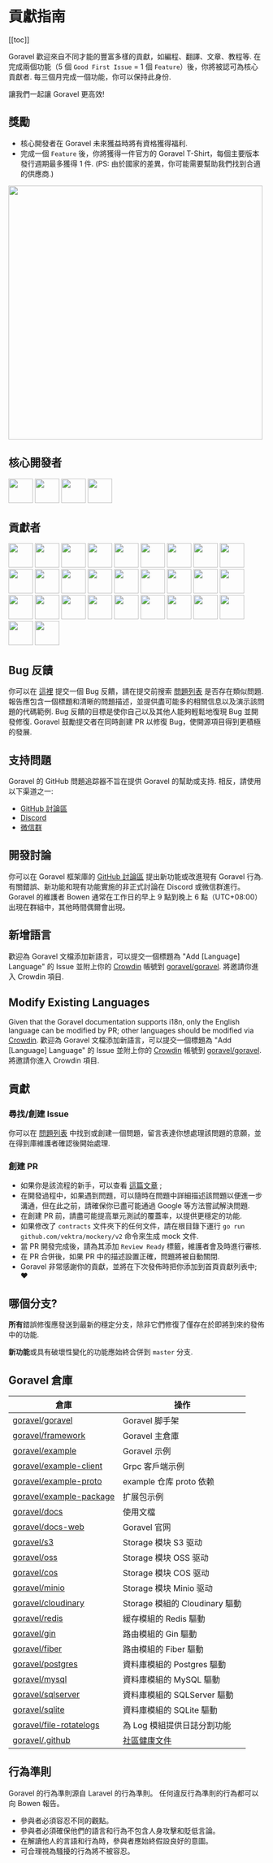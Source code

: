 # 貢獻指南

[[toc]]

Goravel 歡迎來自不同才能的豐富多樣的貢獻，如編程、翻譯、文章、教程等. 在完成兩個功能（5 個 `Good First Issue` = 1 個 `Feature`）後，你將被認可為核心貢獻者. 每三個月完成一個功能，你可以保持此身份.

讓我們一起讓 Goravel 更高效!

## 獎勵

- 核心開發者在 Goravel 未來獲益時將有資格獲得福利.
- 完成一個 `Feature` 後，你將獲得一件官方的 Goravel T-Shirt，每個主要版本發行週期最多獲得 1 件. (PS: 由於國家的差異，你可能需要幫助我們找到合適的供應商.)

<p align="left"><img src="/t-shirt.jpg" width="500"></p>

## 核心開發者

<div class="flex flex-wrap gap-2 mt-5" :class="$style.contributors"><a href="https://github.com/hwbrzzl" target="_blank"><img src="https://avatars.githubusercontent.com/u/24771476?v=4" width="48" height="48"></a>
<a href="https://github.com/DevHaoZi" target="_blank"><img src="https://avatars.githubusercontent.com/u/115467771?v=4" width="48" height="48"></a>
<a href="https://github.com/kkumar-gcc" target="_blank"><img src="https://avatars.githubusercontent.com/u/84431594?v=4" width="48" height="48"></a>
<a href="https://github.com/almas-x" target="_blank"><img src="https://avatars.githubusercontent.com/u/9382335?v=4" width="48" height="48"></a>
</div>

## 貢獻者

<div class="flex flex-wrap gap-2 mt-5" :class="$style.contributors"><a href="https://github.com/merouanekhalili" target="_blank"><img src="https://avatars.githubusercontent.com/u/1122628?v=4" width="48" height="48"></a>
<a href="https://github.com/hongyukeji" target="_blank"><img src="https://avatars.githubusercontent.com/u/23145983?v=4" width="48" height="48"></a>
<a href="https://github.com/sidshrivastav" target="_blank"><img src="https://avatars.githubusercontent.com/u/28773690?v=4" width="48" height="48"></a>
<a href="https://github.com/Juneezee" target="_blank"><img src="https://avatars.githubusercontent.com/u/20135478?v=4" width="48" height="48"></a>
<a href="https://github.com/dragoonchang" target="_blank"><img src="https://avatars.githubusercontent.com/u/1432336?v=4" width="48" height="48"></a>
<a href="https://github.com/dhanusaputra" target="_blank"><img src="https://avatars.githubusercontent.com/u/35093673?v=4" width="48" height="48"></a>
<a href="https://github.com/mauri870" target="_blank"><img src="https://avatars.githubusercontent.com/u/10168637?v=4" width="48" height="48"></a>
<a href="https://github.com/Marian0" target="_blank"><img src="https://avatars.githubusercontent.com/u/624592?v=4" width="48" height="48"></a>
<a href="https://github.com/ahmed3mar" target="_blank"><img src="https://avatars.githubusercontent.com/u/12982325?v=4" width="48" height="48"></a>
<a href="https://github.com/flc1125" target="_blank"><img src="https://avatars.githubusercontent.com/u/14297703?v=4" width="48" height="48"></a>
<a href="https://github.com/zzpwestlife" target="_blank"><img src="https://avatars.githubusercontent.com/u/12382180?v=4" width="48" height="48"></a>
<a href="https://github.com/juantarrel" target="_blank"><img src="https://avatars.githubusercontent.com/u/7213379?v=4" width="48" height="48"></a>
<a href="https://github.com/Kamandlou" target="_blank"><img src="https://avatars.githubusercontent.com/u/77993374?v=4" width="48" height="48"></a>
<a href="https://github.com/livghit" target="_blank"><img src="https://avatars.githubusercontent.com/u/108449432?v=4" width="48" height="48"></a>
<a href="https://github.com/jeff87218" target="_blank"><img src="https://avatars.githubusercontent.com/u/29706585?v=4" width="48" height="48"></a>
<a href="https://github.com/shayan-yousefi" target="_blank"><img src="https://avatars.githubusercontent.com/u/19957980?v=4" width="48" height="48"></a>
<a href="https://github.com/zxdstyle" target="_blank"><img src="https://avatars.githubusercontent.com/u/38398954?v=4" width="48" height="48"></a>
<a href="https://github.com/milwad-dev" target="_blank"><img src="https://avatars.githubusercontent.com/u/98118400?v=4" width="48" height="48"></a>
<a href="https://github.com/mdanialr" target="_blank"><img src="https://avatars.githubusercontent.com/u/48054961?v=4" width="48" height="48"></a>
<a href="https://github.com/KlassnayaAfrodita" target="_blank"><img src="https://avatars.githubusercontent.com/u/113383200?v=4" width="48" height="48"></a>
<a href="https://github.com/YlanzinhoY" target="_blank"><img src="https://avatars.githubusercontent.com/u/102574758?v=4" width="48" height="48"></a>
<a href="https://github.com/gouguoyin" target="_blank"><img src="https://avatars.githubusercontent.com/u/13517412?v=4" width="48" height="48"></a>
<a href="https://github.com/dzham" target="_blank"><img src="https://avatars.githubusercontent.com/u/10853451?v=4" width="48" height="48"></a>
<a href="https://github.com/praem90" target="_blank"><img src="https://avatars.githubusercontent.com/u/6235720?v=4" width="48" height="48"></a>
<a href="https://github.com/vendion" target="_blank"><img src="https://avatars.githubusercontent.com/u/145018?v=4" width="48" height="48"></a>
<a href="https://github.com/tzsk" target="_blank"><img src="https://avatars.githubusercontent.com/u/13273787?v=4" width="48" height="48"></a>
<a href="https://github.com/ycb1986" target="_blank"><img src="https://avatars.githubusercontent.com/u/12908032?v=4" width="48" height="48"></a>
<a href="https://github.com/BadJacky" target="_blank"><img src="https://avatars.githubusercontent.com/u/113529280?v=4" width="48" height="48"></a>
<a href="https://github.com/NiteshSingh17" target="_blank"><img src="https://avatars.githubusercontent.com/u/79739154?v=4" width="48" height="48"></a>

</div>

## Bug 反饋

你可以在 [這裡](https://github.com/goravel/goravel/issues/new?assignees=&labels=%E2%98%A2%EF%B8%8F+Bug%2Cbug&projects=&template=bug_report.yml&title=%F0%9F%90%9B+%5BBug%5D+) 提交一個 Bug 反饋，請在提交前搜索 [問題列表](https://github.com/goravel/goravel/issues?q=is%3Aissue) 是否存在類似問題. 報告應包含一個標題和清晰的問題描述，並提供盡可能多的相關信息以及演示該問題的代碼範例. Bug 反饋的目標是使你自己以及其他人能夠輕鬆地復現 Bug 並開發修復. Goravel 鼓勵提交者在同時創建 PR 以修復 Bug，使開源項目得到更積極的發展.

## 支持問題

Goravel 的 GitHub 問題追踪器不旨在提供 Goravel 的幫助或支持. 相反，請使用以下渠道之一:

- [GitHub 討論區](https://github.com/goravel/goravel/discussions)
- [Discord](https://github.com/goravel/goravel/tree/master#group)
- [微信群](https://github.com/goravel/goravel/blob/master/README_zh.md#%E7%BE%A4%E7%BB%84)

## 開發討論

你可以在 Goravel 框架庫的 [GitHub 討論區](https://github.com/goravel/goravel/discussions) 提出新功能或改進現有 Goravel 行為. 有關錯誤、新功能和現有功能實施的非正式討論在 Discord 或微信群進行。 Goravel 的維護者 Bowen 通常在工作日的早上 9 點到晚上 6 點（UTC+08:00）出現在群組中，其他時間偶爾會出現。

## 新增語言

歡迎為 Goravel 文檔添加新語言，可以提交一個標題為 "Add [Language] Language" 的 Issue 並附上你的 [Crowdin](https://crowdin.com/) 帳號到 [goravel/goravel](https://github.com/goravel/goravel/issues/new). 將邀請你進入 Crowdin 項目.

## Modify Existing Languages

Given that the Goravel documentation supports i18n, only the English language can be modified by PR; other languages should be modified via [Crowdin](https://crowdin.com/). 歡迎為 Goravel 文檔添加新語言，可以提交一個標題為 "Add [Language] Language" 的 Issue 並附上你的 [Crowdin](https://crowdin.com/) 帳號到 [goravel/goravel](https://github.com/goravel/goravel/issues/new). 將邀請你進入 Crowdin 項目.

## 貢獻

### 尋找/創建 Issue

你可以在 [問題列表](https://github.com/goravel/goravel/issues) 中找到或創建一個問題，留言表達你想處理該問題的意願，並在得到庫維護者確認後開始處理.

### 創建 PR

- 如果你是該流程的新手，可以查看 [這篇文章](https://docs.github.com/en/get-started/quickstart/contributing-to-projects) ;
- 在開發過程中，如果遇到問題，可以隨時在問題中詳細描述該問題以便進一步溝通，但在此之前，請確保你已盡可能通過 Google 等方法嘗試解決問題.
- 在創建 PR 前，請盡可能提高單元測試的覆蓋率，以提供更穩定的功能.
- 如果修改了 `contracts` 文件夾下的任何文件，請在根目錄下運行 `go run github.com/vektra/mockery/v2` 命令來生成 mock 文件.
- 當 PR 開發完成後，請為其添加 `Review Ready` 標籤，維護者會及時進行審核.
- 在 PR 合併後，如果 PR 中的描述設置正確，問題將被自動關閉.
- Goravel 非常感謝你的貢獻，並將在下次發佈時把你添加到首頁貢獻列表中; ❤️

## 哪個分支?

**所有**錯誤修復應發送到最新的穩定分支，除非它們修復了僅存在於即將到來的發佈中的功能.

**新功能**或具有破壞性變化的功能應始終合併到 `master` 分支.

## Goravel 倉庫

| 倉庫                                                                    | 操作                                                                                                                                          |
| --------------------------------------------------------------------- | ------------------------------------------------------------------------------------------------------------------------------------------- |
| [goravel/goravel](https://github.com/goravel/goravel)                 | Goravel 脚手架                                                                                                                                 |
| [goravel/framework](https://github.com/goravel/framework)             | Goravel 主倉庫                                                                                                                                 |
| [goravel/example](https://github.com/goravel/example)                 | Goravel 示例                                                                                                                                  |
| [goravel/example-client](https://github.com/goravel/example-client)   | Grpc 客戶端示例                                                                                                                                  |
| [goravel/example-proto](https://github.com/goravel/example-proto)     | example 仓库 proto 依赖                                                                                                                         |
| [goravel/example-package](https://github.com/goravel/example-package) | 扩展包示例                                                                                                                                       |
| [goravel/docs](https://github.com/goravel/docs)                       | 使用文檔                                                                                                                                        |
| [goravel/docs-web](https://github.com/goravel/docs-web)               | Goravel 官网                                                                                                                                  |
| [goravel/s3](https://github.com/goravel/s3)                           | Storage 模块 S3 驱动                                                                                                                            |
| [goravel/oss](https://github.com/goravel/oss)                         | Storage 模块 OSS 驱动                                                                                                                           |
| [goravel/cos](https://github.com/goravel/cos)                         | Storage 模块 COS 驱动                                                                                                                           |
| [goravel/minio](https://github.com/goravel/minio)                     | Storage 模块 Minio 驱动                                                                                                                         |
| [goravel/cloudinary](https://github.com/goravel/cloudinary)           | Storage 模組的 Cloudinary 驅動                                                                                                                   |
| [goravel/redis](https://github.com/goravel/redis)                     | 緩存模組的 Redis 驅動                                                                                                                              |
| [goravel/gin](https://github.com/goravel/gin)                         | 路由模組的 Gin 驅動                                                                                                                                |
| [goravel/fiber](https://github.com/goravel/fiber)                     | 路由模組的 Fiber 驅動                                                                                                                              |
| [goravel/postgres](https://github.com/goravel/postgres)               | 資料庫模組的 Postgres 驅動                                                                                                                          |
| [goravel/mysql](https://github.com/goravel/mysql)                     | 資料庫模組的 MySQL 驅動                                                                                                                             |
| [goravel/sqlserver](https://github.com/goravel/sqlserver)             | 資料庫模組的 SQLServer 驅動                                                                                                                         |
| [goravel/sqlite](https://github.com/goravel/sqlite)                   | 資料庫模組的 SQLite 驅動                                                                                                                            |
| [goravel/file-rotatelogs](https://github.com/goravel/file-rotatelogs) | 為 Log 模組提供日誌分割功能                                                                                                                            |
| [goravel/.github](https://github.com/goravel/.github) | [社區健康文件](https://docs.github.com/en/communities/setting-up-your-project-for-healthy-contributions/creating-a-default-community-health-file) |

## 行為準則

Goravel 的行為準則源自 Laravel 的行為準則。 任何違反行為準則的行為都可以向 Bowen 報告。

- 參與者必須容忍不同的觀點。
- 參與者必須確保他們的語言和行為不包含人身攻擊和貶低言論。
- 在解讀他人的言語和行為時，參與者應始終假設良好的意圖。
- 可合理視為騷擾的行為將不被容忍。

<style module>
.contributors {
  img {
    border-radius: 50%;
  }
}

</style>
